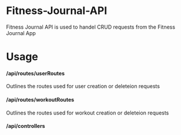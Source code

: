# Fitness-Journal-API
Fitness Journal API is used to handel CRUD requests from the Fitness Journal App
# Usage
#### /api/routes/userRoutes
Outlines the routes used for user creation or deleteion requests
#### /api/routes/workoutRoutes
Outlines the routes used for workout creation or deleteion requests

#### /api/controllers


